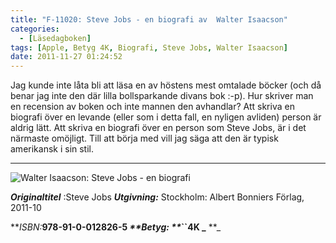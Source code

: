 ```yaml
---
title: "F-11020: Steve Jobs - en biografi av  Walter Isaacson"
categories:
  - [Läsedagboken]
tags: [Apple, Betyg 4K, Biografi, Steve Jobs, Walter Isaacson]
date: 2011-11-27 01:24:52
---
```

Jag kunde inte låta bli att läsa en av höstens mest omtalade böcker (och då benar jag inte den där lilla bollsparkande divans bok :-p). Hur skriver man en recension av boken och inte mannen den avhandlar? Att skriva en biografi över en levande (eller som i detta fall, en nyligen avliden) person är aldrig lätt. Att skriva en biografi över en person som Steve Jobs, är i det närmaste omöjligt. Till att börja med vill jag säga att den är typisk amerikansk i sin stil.

* * *

![_**Walter Isaacson**: Steve Jobs - en biografi_](https://www.dropbox.com/s/itlj5jxxv0ozkje/9789100128265.jpg?dl=1)

_**Originaltitel**_ :Steve Jobs **_Utgivning:_** Stockholm: Albert Bonniers Förlag, 2011-10

**_ISBN:_**978-91-0-012826-5 _**Betyg: **_``4K _** **_
